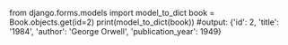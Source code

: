 from django.forms.models import model_to_dict
book = Book.objects.get(id=2)
print(model_to_dict(book))
#output: {'id': 2, 'title': '1984', 'author': 'George Orwell', 'publication_year': 1949}